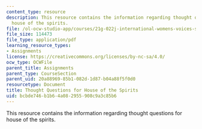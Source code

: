 ```yaml
---
content_type: resource
description: This resource contains the information regarding thought questions for
  house of the spirits.
file: /ol-ocw-studio-app/courses/21g-022j-international-womens-voices-spring-2004/bcbde746b1b64a082955908c9a3c85b6_MIT21G_022JS04_forhou1.pdf
file_size: 114473
file_type: application/pdf
learning_resource_types:
- Assignments
license: https://creativecommons.org/licenses/by-nc-sa/4.0/
ocw_type: OCWFile
parent_title: Assignments
parent_type: CourseSection
parent_uid: 20a88969-85b1-082d-1d87-b04a88f5f0d0
resourcetype: Document
title: Thought Questions for House of the Spirits
uid: bcbde746-b1b6-4a08-2955-908c9a3c85b6
---
```

This resource contains the information regarding thought questions for house of the spirits.